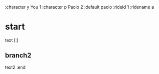 :character y You 1
:character p Paolo 2
:default paolo
:rideid 1
:ridename a

# start

text [:]

## branch2

text2
:end
